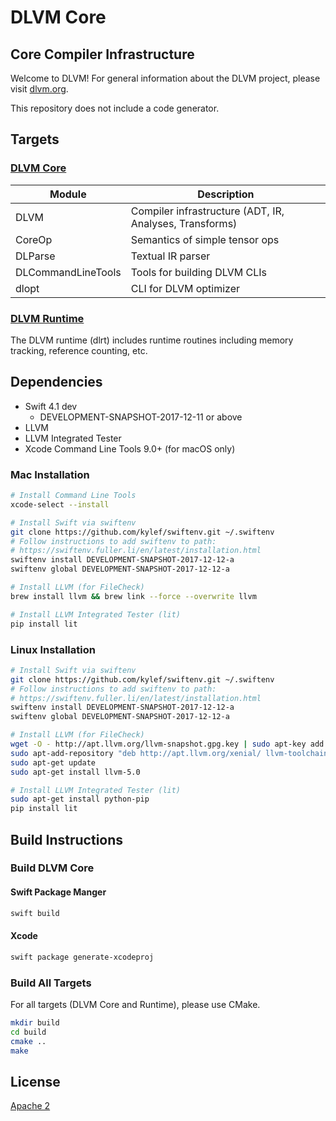 # DLVM Core
## Core Compiler Infrastructure

Welcome to DLVM! For general information about the DLVM project,
please visit [dlvm.org](http://dlvm.org).

This repository does not include a code generator.

## Targets

### [DLVM Core](Sources)

| Module             | Description                                             |
|--------------------|---------------------------------------------------------|
| DLVM               | Compiler infrastructure (ADT, IR, Analyses, Transforms) |
| CoreOp             | Semantics of simple tensor ops                          |
| DLParse            | Textual IR parser                                       |
| DLCommandLineTools | Tools for building DLVM CLIs                            |
| dlopt              | CLI for DLVM optimizer                                  |

### [DLVM Runtime](Runtime)

The DLVM runtime (dlrt) includes runtime routines including memory tracking,
reference counting, etc.

## Dependencies

- Swift 4.1 dev
  - DEVELOPMENT-SNAPSHOT-2017-12-11 or above
- LLVM
- LLVM Integrated Tester
- Xcode Command Line Tools 9.0+ (for macOS only)

### Mac Installation

```sh
# Install Command Line Tools
xcode-select --install

# Install Swift via swiftenv
git clone https://github.com/kylef/swiftenv.git ~/.swiftenv
# Follow instructions to add swiftenv to path:
# https://swiftenv.fuller.li/en/latest/installation.html
swiftenv install DEVELOPMENT-SNAPSHOT-2017-12-12-a
swiftenv global DEVELOPMENT-SNAPSHOT-2017-12-12-a

# Install LLVM (for FileCheck)
brew install llvm && brew link --force --overwrite llvm

# Install LLVM Integrated Tester (lit)
pip install lit
```

### Linux Installation

```sh
# Install Swift via swiftenv
git clone https://github.com/kylef/swiftenv.git ~/.swiftenv
# Follow instructions to add swiftenv to path:
# https://swiftenv.fuller.li/en/latest/installation.html
swiftenv install DEVELOPMENT-SNAPSHOT-2017-12-12-a
swiftenv global DEVELOPMENT-SNAPSHOT-2017-12-12-a

# Install LLVM (for FileCheck)
wget -O - http://apt.llvm.org/llvm-snapshot.gpg.key | sudo apt-key add -
sudo apt-add-repository "deb http://apt.llvm.org/xenial/ llvm-toolchain-xenial-5.0 main"
sudo apt-get update
sudo apt-get install llvm-5.0

# Install LLVM Integrated Tester (lit)
sudo apt-get install python-pip
pip install lit
```

## Build Instructions

### Build DLVM Core

#### Swift Package Manger

```bash
swift build
```

#### Xcode

```bash
swift package generate-xcodeproj
```

### Build All Targets

For all targets (DLVM Core and Runtime), please use CMake.

```bash
mkdir build
cd build
cmake ..
make
```

## License

[Apache 2](LICENSE)

